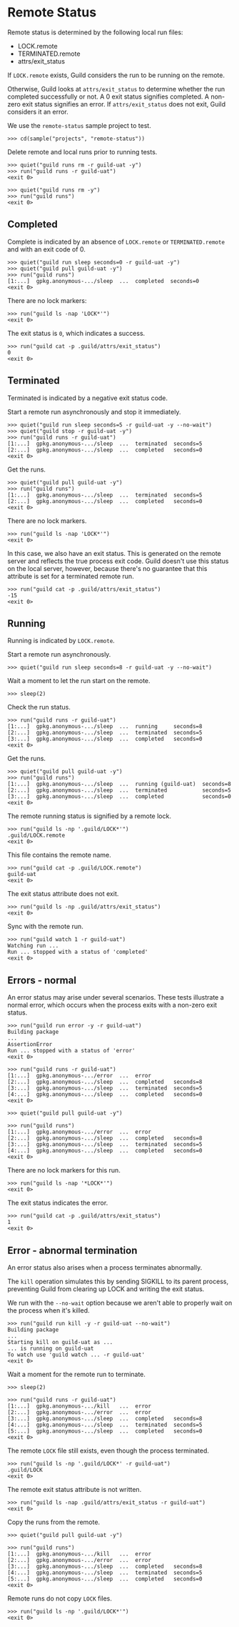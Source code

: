 # Remote Status

Remote status is determined by the following local run files:

- LOCK.remote
- TERMINATED.remote
- attrs/exit_status

If `LOCK.remote` exists, Guild considers the run to be running on the
remote.

Otherwise, Guild looks at `attrs/exit_status` to determine whether the
run completed successfully or not. A 0 exit status signifies
completed. A non-zero exit status signifies an error. If
`attrs/exit_status` does not exit, Guild considers it an error.

We use the `remote-status` sample project to test.

    >>> cd(sample("projects", "remote-status"))

Delete remote and local runs prior to running tests.

    >>> quiet("guild runs rm -r guild-uat -y")
    >>> run("guild runs -r guild-uat")
    <exit 0>

    >>> quiet("guild runs rm -y")
    >>> run("guild runs")
    <exit 0>

## Completed

Complete is indicated by an absence of `LOCK.remote` or
`TERMINATED.remote` and with an exit code of 0.

    >>> quiet("guild run sleep seconds=0 -r guild-uat -y")
    >>> quiet("guild pull guild-uat -y")
    >>> run("guild runs")
    [1:...]  gpkg.anonymous-.../sleep  ...  completed  seconds=0
    <exit 0>

There are no lock markers:

    >>> run("guild ls -nap 'LOCK*'")
    <exit 0>

The exit status is `0`, which indicates a success.

    >>> run("guild cat -p .guild/attrs/exit_status")
    0
    <exit 0>

## Terminated

Terminated is indicated by a negative exit status code.

Start a remote run asynchronously and stop it immediately.

    >>> quiet("guild run sleep seconds=5 -r guild-uat -y --no-wait")
    >>> quiet("guild stop -r guild-uat -y")
    >>> run("guild runs -r guild-uat")
    [1:...]  gpkg.anonymous-.../sleep  ...  terminated  seconds=5
    [2:...]  gpkg.anonymous-.../sleep  ...  completed   seconds=0
    <exit 0>

Get the runs.

    >>> quiet("guild pull guild-uat -y")
    >>> run("guild runs")
    [1:...]  gpkg.anonymous-.../sleep  ...  terminated  seconds=5
    [2:...]  gpkg.anonymous-.../sleep  ...  completed   seconds=0
    <exit 0>

There are no lock markers.

    >>> run("guild ls -nap 'LOCK*'")
    <exit 0>

In this case, we also have an exit status. This is generated on the
remote server and reflects the true process exit code. Guild doesn't
use this status on the local server, however, because there's no
guarantee that this attribute is set for a terminated remote run.

    >>> run("guild cat -p .guild/attrs/exit_status")
    -15
    <exit 0>

## Running

Running is indicated by `LOCK.remote`.

Start a remote run asynchronously.

    >>> quiet("guild run sleep seconds=8 -r guild-uat -y --no-wait")

Wait a moment to let the run start on the remote.

    >>> sleep(2)

Check the run status.

    >>> run("guild runs -r guild-uat")
    [1:...]  gpkg.anonymous-.../sleep  ...  running     seconds=8
    [2:...]  gpkg.anonymous-.../sleep  ...  terminated  seconds=5
    [3:...]  gpkg.anonymous-.../sleep  ...  completed   seconds=0
    <exit 0>

Get the runs.

    >>> quiet("guild pull guild-uat -y")
    >>> run("guild runs")
    [1:...]  gpkg.anonymous-.../sleep  ...  running (guild-uat)  seconds=8
    [2:...]  gpkg.anonymous-.../sleep  ...  terminated           seconds=5
    [3:...]  gpkg.anonymous-.../sleep  ...  completed            seconds=0
    <exit 0>

The remote running status is signified by a remote lock.

    >>> run("guild ls -np '.guild/LOCK*'")
    .guild/LOCK.remote
    <exit 0>

This file contains the remote name.

    >>> run("guild cat -p .guild/LOCK.remote")
    guild-uat
    <exit 0>

The exit status attribute does not exit.

    >>> run("guild ls -np .guild/attrs/exit_status")
    <exit 0>

Sync with the remote run.

    >>> run("guild watch 1 -r guild-uat")
    Watching run ...
    Run ... stopped with a status of 'completed'
    <exit 0>

## Errors - normal

An error status may arise under several scenarios. These tests
illustrate a normal error, which occurs when the process exits with a
non-zero exit status.

    >>> run("guild run error -y -r guild-uat")
    Building package
    ...
    AssertionError
    Run ... stopped with a status of 'error'
    <exit 0>

    >>> run("guild runs -r guild-uat")
    [1:...]  gpkg.anonymous-.../error  ...  error
    [2:...]  gpkg.anonymous-.../sleep  ...  completed   seconds=8
    [3:...]  gpkg.anonymous-.../sleep  ...  terminated  seconds=5
    [4:...]  gpkg.anonymous-.../sleep  ...  completed   seconds=0
    <exit 0>

    >>> quiet("guild pull guild-uat -y")

    >>> run("guild runs")
    [1:...]  gpkg.anonymous-.../error  ...  error
    [2:...]  gpkg.anonymous-.../sleep  ...  completed   seconds=8
    [3:...]  gpkg.anonymous-.../sleep  ...  terminated  seconds=5
    [4:...]  gpkg.anonymous-.../sleep  ...  completed   seconds=0
    <exit 0>

There are no lock markers for this run.

    >>> run("guild ls -nap '*LOCK*'")
    <exit 0>

The exit status indicates the error.

    >>> run("guild cat -p .guild/attrs/exit_status")
    1
    <exit 0>

## Error - abnormal termination

An error status also arises when a process terminates abnormally.

The `kill` operation simulates this by sending SIGKILL to its parent
process, preventing Guild from clearing up LOCK and writing the exit
status.

We run with the `--no-wait` option because we aren't able to properly
wait on the process when it's killed.

    >>> run("guild run kill -y -r guild-uat --no-wait")
    Building package
    ...
    Starting kill on guild-uat as ...
    ... is running on guild-uat
    To watch use 'guild watch ... -r guild-uat'
    <exit 0>

Wait a moment for the remote run to terminate.

    >>> sleep(2)

    >>> run("guild runs -r guild-uat")
    [1:...]  gpkg.anonymous-.../kill   ...  error
    [2:...]  gpkg.anonymous-.../error  ...  error
    [3:...]  gpkg.anonymous-.../sleep  ...  completed   seconds=8
    [4:...]  gpkg.anonymous-.../sleep  ...  terminated  seconds=5
    [5:...]  gpkg.anonymous-.../sleep  ...  completed   seconds=0
    <exit 0>

The remote `LOCK` file still exists, even though the process terminated.

    >>> run("guild ls -np '.guild/LOCK*' -r guild-uat")
    .guild/LOCK
    <exit 0>

The remote exit status attribute is not written.

    >>> run("guild ls -nap .guild/attrs/exit_status -r guild-uat")
    <exit 0>

Copy the runs from the remote.

    >>> quiet("guild pull guild-uat -y")

    >>> run("guild runs")
    [1:...]  gpkg.anonymous-.../kill   ...  error
    [2:...]  gpkg.anonymous-.../error  ...  error
    [3:...]  gpkg.anonymous-.../sleep  ...  completed   seconds=8
    [4:...]  gpkg.anonymous-.../sleep  ...  terminated  seconds=5
    [5:...]  gpkg.anonymous-.../sleep  ...  completed   seconds=0
    <exit 0>

Remote runs do not copy `LOCK` files.

    >>> run("guild ls -np '.guild/LOCK*'")
    <exit 0>

